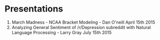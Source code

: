 # Presentations
1. March Madness - NCAA Bracket Modeling - Dan O'neill April 15th 2015
2. Analyzing General Sentiment of /r/Depression subreddit with Natural Language Processing - Larry Gray July 15th 2015
